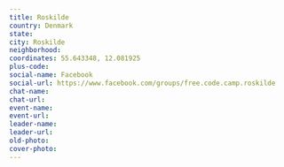 ```yaml
---
title: Roskilde
country: Denmark
state: 
city: Roskilde
neighborhood: 
coordinates: 55.643348, 12.081925
plus-code:
social-name: Facebook
social-url: https://www.facebook.com/groups/free.code.camp.roskilde
chat-name:
chat-url:
event-name:
event-url:
leader-name:
leader-url:
old-photo: 
cover-photo:
---
```

